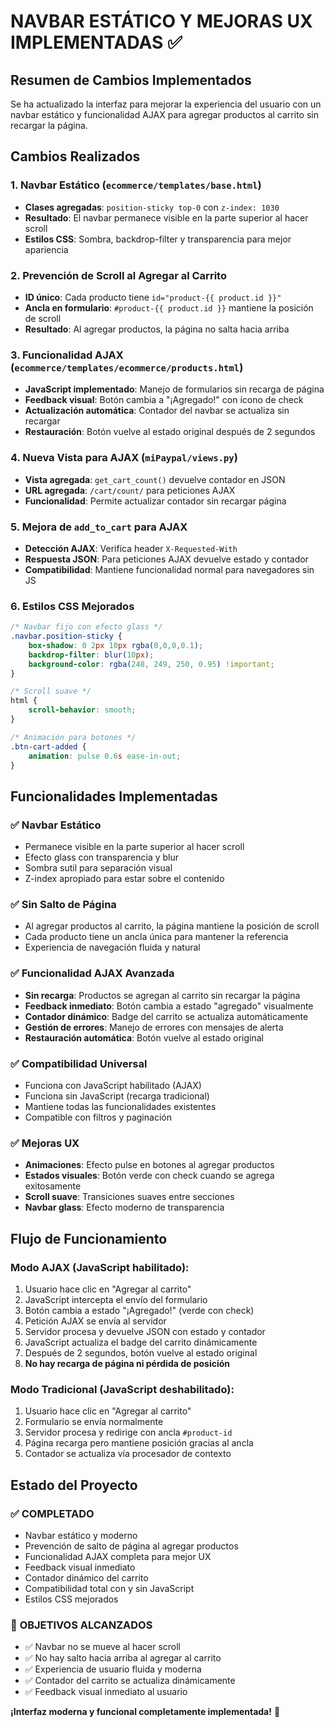 # NAVBAR ESTÁTICO Y MEJORAS UX IMPLEMENTADAS ✅

## Resumen de Cambios Implementados

Se ha actualizado la interfaz para mejorar la experiencia del usuario con un navbar estático y funcionalidad AJAX para agregar productos al carrito sin recargar la página.

## Cambios Realizados

### 1. Navbar Estático (`ecommerce/templates/base.html`)
- **Clases agregadas**: `position-sticky top-0` con `z-index: 1030`
- **Resultado**: El navbar permanece visible en la parte superior al hacer scroll
- **Estilos CSS**: Sombra, backdrop-filter y transparencia para mejor apariencia

### 2. Prevención de Scroll al Agregar al Carrito
- **ID único**: Cada producto tiene `id="product-{{ product.id }}"`
- **Ancla en formulario**: `#product-{{ product.id }}` mantiene la posición de scroll
- **Resultado**: Al agregar productos, la página no salta hacia arriba

### 3. Funcionalidad AJAX (`ecommerce/templates/ecommerce/products.html`)
- **JavaScript implementado**: Manejo de formularios sin recarga de página
- **Feedback visual**: Botón cambia a "¡Agregado!" con ícono de check
- **Actualización automática**: Contador del navbar se actualiza sin recargar
- **Restauración**: Botón vuelve al estado original después de 2 segundos

### 4. Nueva Vista para AJAX (`miPaypal/views.py`)
- **Vista agregada**: `get_cart_count()` devuelve contador en JSON
- **URL agregada**: `/cart/count/` para peticiones AJAX
- **Funcionalidad**: Permite actualizar contador sin recargar página

### 5. Mejora de `add_to_cart` para AJAX
- **Detección AJAX**: Verifica header `X-Requested-With`
- **Respuesta JSON**: Para peticiones AJAX devuelve estado y contador
- **Compatibilidad**: Mantiene funcionalidad normal para navegadores sin JS

### 6. Estilos CSS Mejorados
```css
/* Navbar fijo con efecto glass */
.navbar.position-sticky {
    box-shadow: 0 2px 10px rgba(0,0,0,0.1);
    backdrop-filter: blur(10px);
    background-color: rgba(248, 249, 250, 0.95) !important;
}

/* Scroll suave */
html {
    scroll-behavior: smooth;
}

/* Animación para botones */
.btn-cart-added {
    animation: pulse 0.6s ease-in-out;
}
```

## Funcionalidades Implementadas

### ✅ **Navbar Estático**
- Permanece visible en la parte superior al hacer scroll
- Efecto glass con transparencia y blur
- Sombra sutil para separación visual
- Z-index apropiado para estar sobre el contenido

### ✅ **Sin Salto de Página**
- Al agregar productos al carrito, la página mantiene la posición de scroll
- Cada producto tiene un ancla única para mantener la referencia
- Experiencia de navegación fluida y natural

### ✅ **Funcionalidad AJAX Avanzada**
- **Sin recarga**: Productos se agregan al carrito sin recargar la página
- **Feedback inmediato**: Botón cambia a estado "agregado" visualmente
- **Contador dinámico**: Badge del carrito se actualiza automáticamente
- **Gestión de errores**: Manejo de errores con mensajes de alerta
- **Restauración automática**: Botón vuelve al estado original

### ✅ **Compatibilidad Universal**
- Funciona con JavaScript habilitado (AJAX)
- Funciona sin JavaScript (recarga tradicional)
- Mantiene todas las funcionalidades existentes
- Compatible con filtros y paginación

### ✅ **Mejoras UX**
- **Animaciones**: Efecto pulse en botones al agregar productos
- **Estados visuales**: Botón verde con check cuando se agrega exitosamente
- **Scroll suave**: Transiciones suaves entre secciones
- **Navbar glass**: Efecto moderno de transparencia

## Flujo de Funcionamiento

### Modo AJAX (JavaScript habilitado):
1. Usuario hace clic en "Agregar al carrito"
2. JavaScript intercepta el envío del formulario
3. Botón cambia a estado "¡Agregado!" (verde con check)
4. Petición AJAX se envía al servidor
5. Servidor procesa y devuelve JSON con estado y contador
6. JavaScript actualiza el badge del carrito dinámicamente
7. Después de 2 segundos, botón vuelve al estado original
8. **No hay recarga de página ni pérdida de posición**

### Modo Tradicional (JavaScript deshabilitado):
1. Usuario hace clic en "Agregar al carrito"
2. Formulario se envía normalmente
3. Servidor procesa y redirige con ancla `#product-id`
4. Página recarga pero mantiene posición gracias al ancla
5. Contador se actualiza vía procesador de contexto

## Estado del Proyecto

### ✅ **COMPLETADO**
- Navbar estático y moderno
- Prevención de salto de página al agregar productos
- Funcionalidad AJAX completa para mejor UX
- Feedback visual inmediato
- Contador dinámico del carrito
- Compatibilidad total con y sin JavaScript
- Estilos CSS mejorados

### 🎯 **OBJETIVOS ALCANZADOS**
- ✅ Navbar no se mueve al hacer scroll
- ✅ No hay salto hacia arriba al agregar al carrito
- ✅ Experiencia de usuario fluida y moderna
- ✅ Contador del carrito se actualiza dinámicamente
- ✅ Feedback visual inmediato al usuario

**¡Interfaz moderna y funcional completamente implementada!** 🎉
